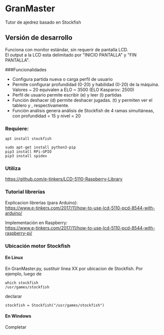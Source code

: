 # GranMaster
Tutor de ajedrez basado en Stockfish

## Versión de desarrollo
Funciona con monitor estándar, sin requerir de pantalla LCD.<br>
El output a la LCD esta delimitado por "INICIO PANTALLA" y "FIN PANTALLA".

###Funcionalidades
<ul>
  <li>Configura partida nueva o carga perfil de usuario</li>
  <li>Permite configurar profundidad (0-20) y habilidad (0-20) de la máquina. Valores ~ 20 equivalen a ELO ~ 3500 (ELO Kasparov: 2500)</li>
  <li>Perfil de usuario permite escribir (e) y leer (l) partidas</li>
  <li>Función deshacer (d) permite deshacer jugadas. (t) y permiten ver el tablero y , respectivamente.</li>
  <li>Función análisis genera análisis de Stockfish de 4 ramas simultáneas, con profundidad = 15 y nivel = 20</li>
  </ul>


### Requiere:
```
apt install stockfish

sudo apt-get install python3-pip
pip3 install RPi-GPIO
pip3 install spidev
```

### Utiliza
https://github.com/e-tinkers/LCD-5110-Raspberry-Library


### Tutorial librerías
Explicacion librerías (para Arduino):<br>
https://www.e-tinkers.com/2017/11/how-to-use-lcd-5110-pcd-8544-with-arduino/

Implementación en Raspberry:<br>
https://www.e-tinkers.com/2017/11/how-to-use-lcd-5110-pcd-8544-with-raspberry-pi/


### Ubicación motor Stockfish

#### En Linux
En GranMaster.py, sustituir linea XX por ubicacion de Stockfish. Por ejemplo, luego de

```
which stockfish
/usr/games/stockfish
```

declarar
```
stockfish = Stockfish("/usr/games/stockfish")
```

#### En Windows
Completar
